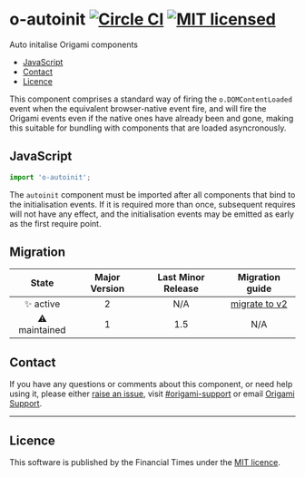 # o-autoinit [![Circle CI](https://circleci.com/gh/Financial-Times/o-autoinit/tree/master.svg?style=svg)](https://circleci.com/gh/Financial-Times/o-autoinit/tree/master) [![MIT licensed](https://img.shields.io/badge/license-MIT-blue.svg)](#licence)


Auto initalise Origami components

- [JavaScript](#javascript)
- [Contact](#contact)
- [Licence](#licence)

This component comprises a standard way of firing the `o.DOMContentLoaded` event when the equivalent browser-native event fire, and will fire the Origami events even if the native ones have already been and gone, making this suitable for bundling with components that are loaded asyncronously.

## JavaScript

```javascript
import 'o-autoinit';
```

The `autoinit` component must be imported after all components that bind to the initialisation events. If it is required more than once, subsequent requires will not have any effect, and the initialisation events may be emitted as early as the first require point.

## Migration

State | Major Version | Last Minor Release | Migration guide |
:---: | :---: | :---: | :---:
✨ active | 2 | N/A  | [migrate to v2](MIGRATION.md#migrating-from-v1-to-v2) |
⚠ maintained | 1 | 1.5 | N/A |

## Contact

If you have any questions or comments about this component, or need help using it, please either [raise an issue](https://github.com/Financial-Times/o-autoinit/issues), visit [#origami-support](https://financialtimes.slack.com/messages/origami-support/) or email [Origami Support](mailto:origami-support@ft.com).

----

## Licence

This software is published by the Financial Times under the [MIT licence](http://opensource.org/licenses/MIT).
